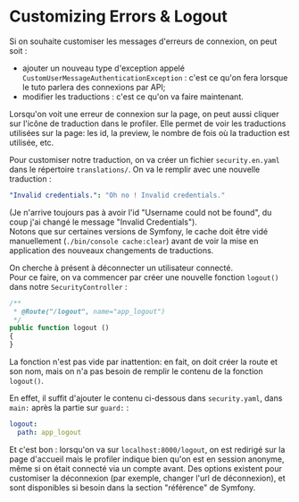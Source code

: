 # Customizing Errors & Logout

Si on souhaite customiser les messages d'erreurs de connexion, on peut soit :
- ajouter un nouveau type d'exception appelé `CustomUserMessageAuthenticationException`
: c'est ce qu'on fera lorsque le tuto parlera des connexions par API;
- modifier les traductions : c'est ce qu'on va faire maintenant.  

Lorsqu'on voit une erreur de connexion sur la page, on peut aussi cliquer
sur l'icône de traduction dans le profiler. Elle permet de voir les traductions 
utilisées sur la page: les id, la preview, le nombre de fois où la traduction 
est utilisée, etc.  

Pour customiser notre traduction, on va créer un fichier `security.en.yaml` dans 
le répertoire `translations/`. On va le remplir avec une nouvelle traduction :
```yaml
"Invalid credentials.": "Oh no ! Invalid credentials."
```
(Je n'arrive toujours pas à avoir l'id "Username could not be found", du coup j'ai 
changé le message "Invalid Credentials").  
Notons que sur certaines versions de Symfony, le cache doit être vidé manuellement
(`./bin/console cache:clear`) avant de voir la mise en application des nouveaux
changements de traductions.  

On cherche à présent à déconnecter un utilisateur connecté.  
Pour ce faire, on va commencer par créer une nouvelle fonction `logout()` dans 
notre `SecurityController` : 
```PHP
/**
 * @Route("/logout", name="app_logout")
 */
public function logout ()
{
}
```
La fonction n'est pas vide par inattention: en fait, on doit créer la route et son nom, mais 
on n'a pas besoin de remplir le contenu de la fonction `logout()`.  

En effet, il suffit d'ajouter le contenu ci-dessous dans `security.yaml`, dans `main:`
après la partie sur `guard:` :
```yaml
logout:
  path: app_logout
```

Et c'est bon : lorsqu'on va sur `localhost:8000/logout`, on est redirigé sur la page d'accueil
mais le profiler indique bien qu'on est en session anonyme, même si on était connecté via 
un compte avant. Des options existent pour customiser la déconnexion (par exemple, changer
 l'url de déconnexion), et sont disponibles si besoin dans la section "référence" de Symfony.